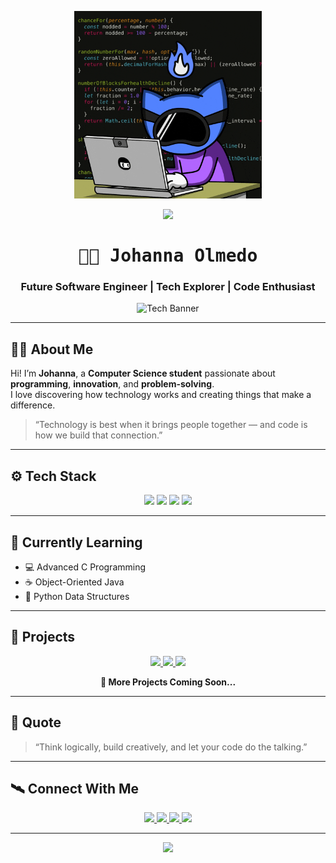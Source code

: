 <p align="center">
  <img src="https://github.com/joa-an/johanna/blob/07e9de96464c18061ea8f911dbb6fb0bd725ddc7/giphy%20(3).gif" width="300" alt="Giphy 3" />
</p>







<!-- HEADER -->
<p align="center">
  <img src="https://capsule-render.vercel.app/api?type=waving&color=0:00C6FF,100:0072FF&height=120&section=header"/>
</p>

<h1 align="center" style="font-family: 'JetBrains Mono', monospace;">
  👨‍💻 Johanna Olmedo
</h1>

<h3 align="center">
  Future Software Engineer | Tech Explorer | Code Enthusiast
</h3>

<p align="center">
  <img src="https://github.com/joa-an/joa-an/blob/main/assets/tech-banner.gif" width="600" alt="Tech Banner"/>
</p>

---

## 🧑‍🚀 About Me
Hi! I’m **Johanna**, a **Computer Science student** passionate about **programming**, **innovation**, and **problem-solving**.  
I love discovering how technology works and creating things that make a difference.

> “Technology is best when it brings people together — and code is how we build that connection.”

---

## ⚙️ Tech Stack
<p align="center">
  <img src="https://img.shields.io/badge/C-273746?style=for-the-badge&logo=c&logoColor=00C6FF"/>
  <img src="https://img.shields.io/badge/Java-1C2833?style=for-the-badge&logo=java&logoColor=F89820"/>
  <img src="https://img.shields.io/badge/Python-17202A?style=for-the-badge&logo=python&logoColor=FFD43B"/>
  <img src="https://img.shields.io/badge/MySQL-0E1111?style=for-the-badge&logo=mysql&logoColor=00C6FF"/>
</p>

---

## 🧠 Currently Learning
- 💻 Advanced C Programming  
- ☕ Object-Oriented Java  
- 🐍 Python Data Structures  

---

## 🚀 Projects

<p align="center">
  <a href="https://docs.google.com/document/d/1YERtf7hYHV8QGPnRNhrBctQzYCLSypk3gDi5CL3vsWE/edit?usp=drivesdk">
    <img src="https://img.shields.io/badge/Project%201-Python%20Basics-0D1117?style=for-the-badge&logo=python&logoColor=00C6FF"/>
  </a>
  <a href="https://docs.google.com/document/d/17z-aETKx2KFEIf3U-erKE5rM0-JhguRS/edit?usp=drivesdk">
    <img src="https://img.shields.io/badge/Project%202-Functions-0A192F?style=for-the-badge&logo=java&logoColor=F89820"/>
  </a>
  <a href="https://docs.google.com/document/d/1cP9uFZMGgbNEkXx6i0qp8qgo9Yh2dyjd/edit?usp=drivesdk">
    <img src="https://img.shields.io/badge/Project%203-Shopping%20Cart-000000?style=for-the-badge&logo=github&logoColor=00FFBB"/>
  </a>
</p>

<p align="center">
  <strong>🧩 More Projects Coming Soon...</strong>
</p>

---

## 💬 Quote
> “Think logically, build creatively, and let your code do the talking.”

---

## 🛰️ Connect With Me
<p align="center">
  <a href="mailto:ocaresjohanna@gmail.com">
    <img src="https://img.shields.io/badge/Email-ocaresjohanna@gmail.com-0072FF?style=for-the-badge&logo=gmail&logoColor=white"/>
  </a>
  <a href="https://www.facebook.com/JohannaOcares">
    <img src="https://img.shields.io/badge/Facebook-JohannaOcares-1B4F72?style=for-the-badge&logo=facebook&logoColor=white"/>
  </a>
  <a href="https://www.instagram.com/jo.hhx">
    <img src="https://img.shields.io/badge/Instagram-jo.hhx-2E4053?style=for-the-badge&logo=instagram&logoColor=white"/>
  </a>
  <a href="https://github.com/joa-an">
    <img src="https://img.shields.io/badge/GitHub-joa--an-0D1117?style=for-the-badge&logo=github&logoColor=00C6FF"/>
  </a>
</p>

---

<p align="center">
  <img src="https://capsule-render.vercel.app/api?type=waving&color=0:0072FF,100:00C6FF&height=120&section=footer"/>
</p>  
